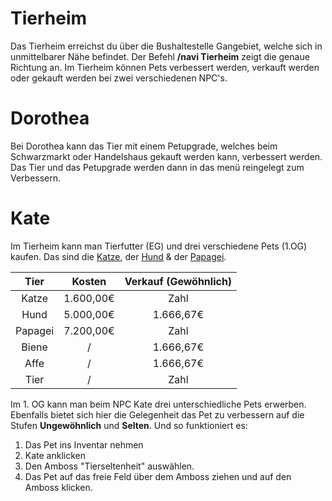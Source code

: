 # Tierheim

Das Tierheim erreichst du über die Bushaltestelle Gangebiet, welche sich in unmittelbarer Nähe befindet. Der Befehl **/navi Tierheim** zeigt die genaue Richtung an.
Im Tierheim können Pets verbessert werden, verkauft werden oder gekauft werden bei zwei verschiedenen NPC's.

# Dorothea

Bei Dorothea kann das Tier mit einem Petupgrade, welches beim Schwarzmarkt oder Handelshaus gekauft werden kann, verbessert werden. Das Tier und das Petupgrade werden dann in das menü reingelegt zum Verbessern.

# Kate

Im Tierheim kann man Tierfutter (EG) und drei verschiedene Pets (1.OG) kaufen. Das sind die [Katze](../../pages/pets/katze.md), der [Hund](../../pages/pets/hund.md) & der [Papagei](../../pages/pets/papagei.md).

| Tier | Kosten | Verkauf (Gewöhnlich) |
|:-:|:-:|:-:|
| Katze | 1.600,00€ | Zahl |
| Hund | 5.000,00€ | 1.666,67€ |
| Papagei | 7.200,00€ | Zahl |
| Biene | / | 1.666,67€ |
| Affe | / | 1.666,67€ |
| Tier | / | Zahl |


Im 1. OG kann man beim NPC Kate drei unterschiedliche Pets erwerben. Ebenfalls bietet sich hier die Gelegenheit das Pet zu verbessern auf die Stufen **Ungewöhnlich** und **Selten**. Und so funktioniert es:

1. Das Pet ins Inventar nehmen
2. Kate anklicken
3. Den Amboss "Tierseltenheit" auswählen.
4. Das Pet auf das freie Feld über dem Amboss ziehen und auf den Amboss klicken.
